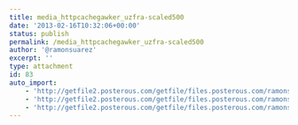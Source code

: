 ```yaml
---
title: media_httpcachegawker_uzfra-scaled500
date: '2013-02-16T10:32:06+00:00'
status: publish
permalink: /media_httpcachegawker_uzfra-scaled500
author: '@ramonsuarez'
excerpt: ''
type: attachment
id: 83
auto_import:
    - 'http://getfile2.posterous.com/getfile/files.posterous.com/ramonsuarez/gnFDrjlnddzndghofpgvauJsvhyqHtjmCxxiBlHsyJjqwuEmrpFCCucHxBFg/media_httpcachegawker_uzfra.jpg.scaled500.jpg'
    - 'http://getfile2.posterous.com/getfile/files.posterous.com/ramonsuarez/gnFDrjlnddzndghofpgvauJsvhyqHtjmCxxiBlHsyJjqwuEmrpFCCucHxBFg/media_httpcachegawker_uzfra.jpg.scaled500.jpg'
    - 'http://getfile2.posterous.com/getfile/files.posterous.com/ramonsuarez/gnFDrjlnddzndghofpgvauJsvhyqHtjmCxxiBlHsyJjqwuEmrpFCCucHxBFg/media_httpcachegawker_uzfra.jpg.scaled500.jpg'
---
```

<!DOCTYPE html PUBLIC "-//W3C//DTD HTML 4.0 Transitional//EN" "http://www.w3.org/TR/REC-html40/loose.dtd">
<?xml encoding="UTF-8">
